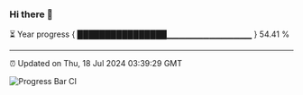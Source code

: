 ### Hi there 👋

⏳ Year progress { ████████████████▁▁▁▁▁▁▁▁▁▁▁▁▁▁ } 54.41 %

---

⏰ Updated on Thu, 18 Jul 2024 03:39:29 GMT

![Progress Bar CI](https://github.com/IshwaranRudhara/GIT-ACTION/workflows/Progress%20Bar%20CI/badge.svg)
